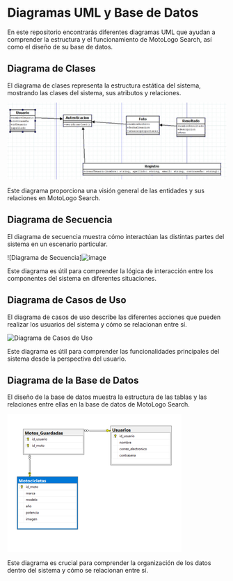 
# Diagramas UML y Base de Datos

En este repositorio encontrarás diferentes diagramas UML que ayudan a comprender la estructura y el funcionamiento de MotoLogo Search, así como el diseño de su base de datos.

## Diagrama de Clases

El diagrama de clases representa la estructura estática del sistema, mostrando las clases del sistema, sus atributos y relaciones.

![Diagrama de Clases](https://github.com/FERgod12/MotoLogo-Search/blob/030a599429b71514a1760fc302511d8a04decf60/DIAGRAMAS%20DE%20CLASE.png)

Este diagrama proporciona una visión general de las entidades y sus relaciones en MotoLogo Search.

## Diagrama de Secuencia

El diagrama de secuencia muestra cómo interactúan las distintas partes del sistema en un escenario particular.

![Diagrama de Secuencia]![image](https://github.com/FERgod12/MotoLogo-Search/assets/159978743/4adbc373-9904-4f82-ad9b-9f0596e99db4)


Este diagrama es útil para comprender la lógica de interacción entre los componentes del sistema en diferentes situaciones.

## Diagrama de Casos de Uso

El diagrama de casos de uso describe las diferentes acciones que pueden realizar los usuarios del sistema y cómo se relacionan entre sí.

![Diagrama de Casos de Uso](https://github.com/FERgod12/MotoLogo-Search/assets/159978743/9adceb5c-05f2-47d7-8f98-6a75c8a9f0b7)

Este diagrama es útil para comprender las funcionalidades principales del sistema desde la perspectiva del usuario.

## Diagrama de la Base de Datos

El diseño de la base de datos muestra la estructura de las tablas y las relaciones entre ellas en la base de datos de MotoLogo Search.

![[Diagrama de la Base de Datos](BASEDEDATOS.png)](https://github.com/FERgod12/MotoLogo-Search/blob/030a599429b71514a1760fc302511d8a04decf60/BASEDEDATOS.png)

Este diagrama es crucial para comprender la organización de los datos dentro del sistema y cómo se relacionan entre sí.

